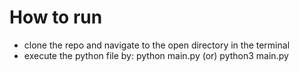 # How to run
- clone the repo and navigate to the open directory in the terminal
- execute the python file by:
      python main.py (or) python3 main.py
